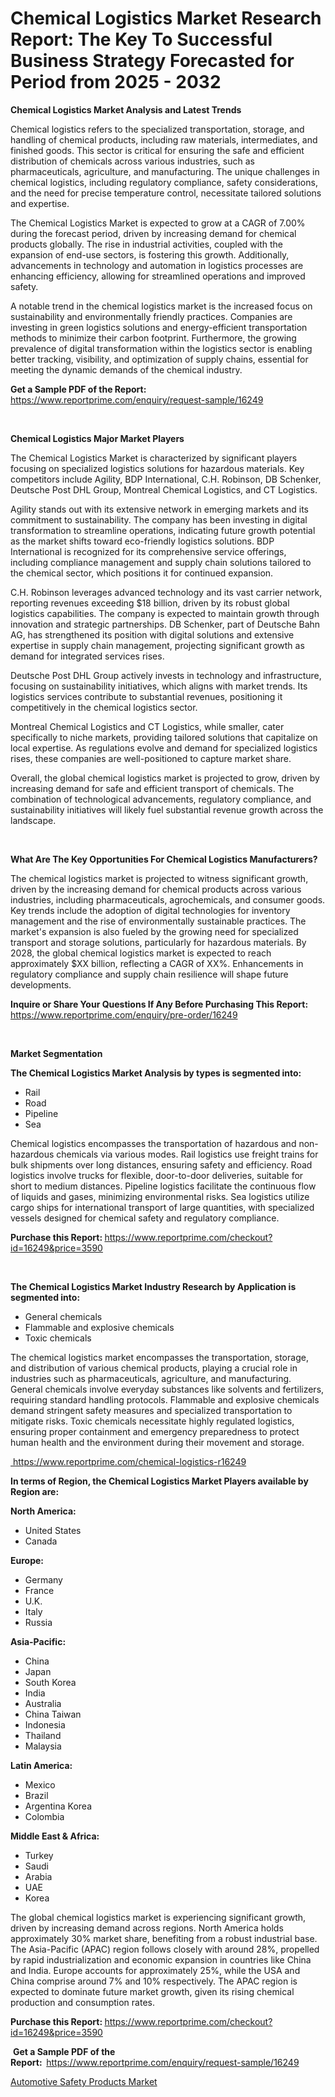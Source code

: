 <p><h1>Chemical Logistics Market Research Report: The Key To Successful Business Strategy Forecasted for Period from 2025 - 2032</h1></p><p><strong>Chemical Logistics Market Analysis and Latest Trends</strong></p>
<p><p>Chemical logistics refers to the specialized transportation, storage, and handling of chemical products, including raw materials, intermediates, and finished goods. This sector is critical for ensuring the safe and efficient distribution of chemicals across various industries, such as pharmaceuticals, agriculture, and manufacturing. The unique challenges in chemical logistics, including regulatory compliance, safety considerations, and the need for precise temperature control, necessitate tailored solutions and expertise.</p><p>The Chemical Logistics Market is expected to grow at a CAGR of 7.00% during the forecast period, driven by increasing demand for chemical products globally. The rise in industrial activities, coupled with the expansion of end-use sectors, is fostering this growth. Additionally, advancements in technology and automation in logistics processes are enhancing efficiency, allowing for streamlined operations and improved safety.</p><p>A notable trend in the chemical logistics market is the increased focus on sustainability and environmentally friendly practices. Companies are investing in green logistics solutions and energy-efficient transportation methods to minimize their carbon footprint. Furthermore, the growing prevalence of digital transformation within the logistics sector is enabling better tracking, visibility, and optimization of supply chains, essential for meeting the dynamic demands of the chemical industry.</p></p>
<p><strong>Get a Sample PDF of the Report:&nbsp;</strong> <a href="https://www.reportprime.com/enquiry/request-sample/16249?utm_campaign=2737&utm_medium=2&utm_source=Github&utm_content=ia&utm_term=20032025&utm_id=chemical-logistics">https://www.reportprime.com/enquiry/request-sample/16249</a></p>
<p>&nbsp;</p>
<p><strong>Chemical Logistics Major Market Players</strong></p>
<p><p>The Chemical Logistics Market is characterized by significant players focusing on specialized logistics solutions for hazardous materials. Key competitors include Agility, BDP International, C.H. Robinson, DB Schenker, Deutsche Post DHL Group, Montreal Chemical Logistics, and CT Logistics.</p><p>Agility stands out with its extensive network in emerging markets and its commitment to sustainability. The company has been investing in digital transformation to streamline operations, indicating future growth potential as the market shifts toward eco-friendly logistics solutions. BDP International is recognized for its comprehensive service offerings, including compliance management and supply chain solutions tailored to the chemical sector, which positions it for continued expansion.</p><p>C.H. Robinson leverages advanced technology and its vast carrier network, reporting revenues exceeding $18 billion, driven by its robust global logistics capabilities. The company is expected to maintain growth through innovation and strategic partnerships. DB Schenker, part of Deutsche Bahn AG, has strengthened its position with digital solutions and extensive expertise in supply chain management, projecting significant growth as demand for integrated services rises.</p><p>Deutsche Post DHL Group actively invests in technology and infrastructure, focusing on sustainability initiatives, which aligns with market trends. Its logistics services contribute to substantial revenues, positioning it competitively in the chemical logistics sector.</p><p>Montreal Chemical Logistics and CT Logistics, while smaller, cater specifically to niche markets, providing tailored solutions that capitalize on local expertise. As regulations evolve and demand for specialized logistics rises, these companies are well-positioned to capture market share.</p><p>Overall, the global chemical logistics market is projected to grow, driven by increasing demand for safe and efficient transport of chemicals. The combination of technological advancements, regulatory compliance, and sustainability initiatives will likely fuel substantial revenue growth across the landscape.</p></p>
<p>&nbsp;</p>
<p><strong>What Are The Key Opportunities For Chemical Logistics Manufacturers?</strong></p>
<p><p>The chemical logistics market is projected to witness significant growth, driven by the increasing demand for chemical products across various industries, including pharmaceuticals, agrochemicals, and consumer goods. Key trends include the adoption of digital technologies for inventory management and the rise of environmentally sustainable practices. The market's expansion is also fueled by the growing need for specialized transport and storage solutions, particularly for hazardous materials. By 2028, the global chemical logistics market is expected to reach approximately $XX billion, reflecting a CAGR of XX%. Enhancements in regulatory compliance and supply chain resilience will shape future developments.</p></p>
<p><strong>Inquire or Share Your Questions If Any Before Purchasing This Report:</strong> <a href="https://www.reportprime.com/enquiry/pre-order/16249?utm_campaign=2737&utm_medium=2&utm_source=Github&utm_content=ia&utm_term=20032025&utm_id=chemical-logistics">https://www.reportprime.com/enquiry/pre-order/16249</a></p>
<p>&nbsp;</p>
<p><strong>Market Segmentation</strong></p>
<p><strong>The Chemical Logistics Market Analysis by types is segmented into:</strong></p>
<p><ul><li>Rail</li><li>Road</li><li>Pipeline</li><li>Sea</li></ul></p>
<p><p>Chemical logistics encompasses the transportation of hazardous and non-hazardous chemicals via various modes. Rail logistics use freight trains for bulk shipments over long distances, ensuring safety and efficiency. Road logistics involve trucks for flexible, door-to-door deliveries, suitable for short to medium distances. Pipeline logistics facilitate the continuous flow of liquids and gases, minimizing environmental risks. Sea logistics utilize cargo ships for international transport of large quantities, with specialized vessels designed for chemical safety and regulatory compliance.</p></p>
<p><strong>Purchase this Report:&nbsp;</strong><a href="https://www.reportprime.com/checkout?id=16249&price=3590&utm_campaign=2737&utm_medium=2&utm_source=Github&utm_content=ia&utm_term=20032025&utm_id=chemical-logistics">https://www.reportprime.com/checkout?id=16249&price=3590</a></p>
<p>&nbsp;</p>
<p><strong>The Chemical Logistics Market Industry Research by Application is segmented into:</strong></p>
<p><ul><li>General chemicals</li><li>Flammable and explosive chemicals</li><li>Toxic chemicals</li></ul></p>
<p><p>The chemical logistics market encompasses the transportation, storage, and distribution of various chemical products, playing a crucial role in industries such as pharmaceuticals, agriculture, and manufacturing. General chemicals involve everyday substances like solvents and fertilizers, requiring standard handling protocols. Flammable and explosive chemicals demand stringent safety measures and specialized transportation to mitigate risks. Toxic chemicals necessitate highly regulated logistics, ensuring proper containment and emergency preparedness to protect human health and the environment during their movement and storage.</p></p>
<p><a href="https://www.reportprime.com/chemical-logistics-r16249?utm_campaign=2737&utm_medium=2&utm_source=Github&utm_content=ia&utm_term=20032025&utm_id=chemical-logistics">&nbsp;https://www.reportprime.com/chemical-logistics-r16249</a></p>
<p><strong>In terms of Region, the Chemical Logistics Market Players available by Region are:</strong></p>
<p>
    <p> <strong> North America: </strong>
        <ul>
            <li>United States</li>
            <li>Canada</li>
        </ul>
        </p> 
    <p> <strong> Europe: </strong>
        <ul>
            <li>Germany</li>
            <li>France</li>
            <li>U.K.</li>
            <li>Italy</li>
            <li>Russia</li>
        </ul>
        </p> 
    <p> <strong> Asia-Pacific: </strong>
        <ul>
            <li>China</li>
            <li>Japan</li>
            <li>South Korea</li>
            <li>India</li>
            <li>Australia</li>
            <li>China Taiwan</li>
            <li>Indonesia</li>
            <li>Thailand</li>
            <li>Malaysia</li>
        </ul>
        </p> 
    <p> <strong> Latin America: </strong>
        <ul>
            <li>Mexico</li>
            <li>Brazil</li>
            <li>Argentina Korea</li>
            <li>Colombia</li>
        </ul>
        </p> 
    <p> <strong> Middle East & Africa: </strong>
        <ul>
            <li>Turkey</li>
            <li>Saudi</li>
            <li>Arabia</li>
            <li>UAE</li>
            <li>Korea</li>
        </ul>
    </p>
    </p>
<p><p>The global chemical logistics market is experiencing significant growth, driven by increasing demand across regions. North America holds approximately 30% market share, benefiting from a robust industrial base. The Asia-Pacific (APAC) region follows closely with around 28%, propelled by rapid industrialization and economic expansion in countries like China and India. Europe accounts for approximately 25%, while the USA and China comprise around 7% and 10% respectively. The APAC region is expected to dominate future market growth, given its rising chemical production and consumption rates.</p></p>
<p><strong>Purchase this Report: </strong><a href="https://www.reportprime.com/checkout?id=16249&price=3590&utm_campaign=2737&utm_medium=2&utm_source=Github&utm_content=ia&utm_term=20032025&utm_id=chemical-logistics">https://www.reportprime.com/checkout?id=16249&price=3590</a></p>
<p>&nbsp;<strong>Get a Sample PDF of the Report:&nbsp;&nbsp;</strong><a href="https://www.reportprime.com/enquiry/request-sample/16249?utm_campaign=2737&utm_medium=2&utm_source=Github&utm_content=ia&utm_term=20032025&utm_id=chemical-logistics">https://www.reportprime.com/enquiry/request-sample/16249</a></p>
<p><strong></strong></p>
<p><p><a href="https://github.com/vitrilaoire/Market-Research-Report-List-1/blob/main/automotive-safety-products-market.md?utm_campaign=2737&utm_medium=2&utm_source=Github&utm_content=ia&utm_term=20032025&utm_id=chemical-logistics">Automotive Safety Products Market</a></p></p>